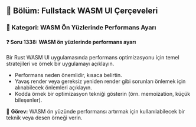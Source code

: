 ## 📘 Bölüm: Fullstack WASM UI Çerçeveleri  
### 🔹 Kategori: WASM Ön Yüzlerinde Performans Ayarı  
#### ❓ Soru 1338: WASM ön yüzlerinde performans ayarı

Bir Rust WASM UI uygulamasında performans optimizasyonu için temel stratejileri ve örnek bir uygulamayı açıklayın.

- Performans neden önemlidir, kısaca belirtin.
- Yavaş render veya gereksiz yeniden render gibi sorunları önlemek için alınabilecek önlemleri açıklayın.
- Kodda örnek bir optimizasyon tekniği gösterin (örn. memoization, küçük bileşenler).

🔧 **Görev:** WASM ön yüzünde performansı artırmak için kullanılabilecek bir teknik veya desen örneği verin.
